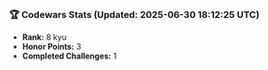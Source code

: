 ### 🏆 Codewars Stats (Updated: 2025-06-30 18:12:25 UTC)

- **Rank:** 8 kyu
- **Honor Points:** 3
- **Completed Challenges:** 1
